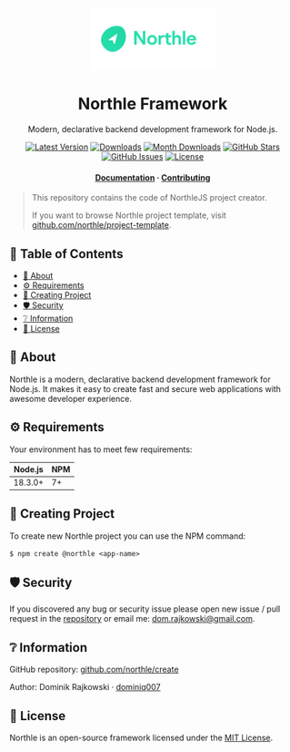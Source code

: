 <div align="center">
  <img src=".github/logo-full.png" width="220">

  <h1>Northle Framework</h1>

  <p align="center">Modern, declarative backend development framework for Node.js.</p>

  <p align="center">
    <a href="https://www.npmjs.com/package/@northle/create" target="_blank"><img src="https://img.shields.io/npm/v/@northle/create.svg?style=flat-square&labelColor=333842&color=8b5cf6" alt="Latest Version"></a>
    <a href="https://www.npmjs.com/package/@northle/core" target="_blank"><img src="https://img.shields.io/npm/dt/@northle/create.svg?style=flat-square&labelColor=333842&color=3b82f6" alt="Downloads"></a>
    <a href="https://www.npmjs.com/package/@northle/core" target="_blank"><img src="https://img.shields.io/npm/dm/@northle/create.svg?style=flat-square&labelColor=333842&color=3b82f6" alt="Month Downloads"></a>
    <a href="https://github.com/northle/core" target="_blank"><img src="https://img.shields.io/github/stars/northle/core?style=flat-square&labelColor=333842&color=3b82f6" alt="GitHub Stars"></a>
    <a href="https://github.com/northle/create" target="_blank"><img src="https://img.shields.io/github/issues/northle/create?style=flat-square&labelColor=333842&color=22c55e" alt="GitHub Issues"></a>
    <a href="https://www.npmjs.com/package/@northle/create" target="_blank"><img src="https://img.shields.io/npm/l/@northle/create.svg?style=flat-square&labelColor=333842&color=22c55e" alt="License"></a>
  </p>

  <h4>
    <a href="README.md">Documentation</a>
    <span> · </span>
    <a href="CONTRIBUTING.md">Contributing</a>
  </h4>
</div>

> This repository contains the code of NorthleJS project creator.
> 
> If you want to browse Northle project template, visit [github.com/northle/project-template](https://github.com/northle/project-template).

<!-- omit in toc -->
## 📒 Table of Contents

- [💎 About](#-about)
- [⚙️ Requirements](#️-requirements)
- [🧪 Creating Project](#-creating-project)
- [🛡️ Security](#️-security)
- [❔ Information](#-information)
- [📝 License](#-license)

## 💎 About

Northle is a modern, declarative backend development framework for Node.js. It makes it easy to create fast and secure web applications with awesome developer experience.

## ⚙️ Requirements

Your environment has to meet few requirements:

| Node.js      | NPM         |
| -------------|-------------|
| 18.3.0+      | 7+          |

## 🧪 Creating Project

To create new Northle project you can use the NPM command:

```shell
$ npm create @northle <app-name>
```

## 🛡️ Security

If you discovered any bug or security issue please open new issue / pull request in the [repository](https://github.com/northle/create) or email me: dom.rajkowski@gmail.com.

## ❔ Information

GitHub repository: [github.com/northle/create](https://github.com/northle/create)

Author: Dominik Rajkowski · [dominiq007](https://github.com/dominiq007)

## 📝 License

Northle is an open-source framework licensed under the [MIT License](LICENSE).
